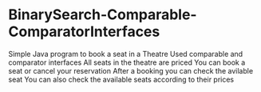 # BinarySearch-Comparable-ComparatorInterfaces
Simple Java program to book a seat in a Theatre
Used comparable and comparator interfaces
All seats in the theatre are priced
You can book a seat or cancel your reservation
After a booking you can check the avilable seat 
You can also check the available seats according to their prices 
